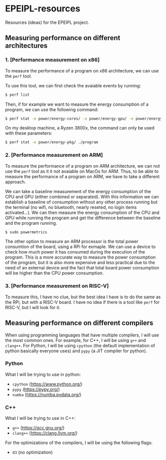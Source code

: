 # EPEIPL-resources

Resources (ideas) for the EPEIPL project.

## Measuring performance on different architectures

### 1. [Performance measurement on x86]
To measure the performance of a program on x86 architecture, we can use the `perf` tool. 

To use this tool, we can first check the avaiable events by running:
```bash
$ perf list
```

Then, if for example we want to measure the energy consumption of a program, we can use the following command:
```bash
$ perf stat -e power/energy-cores/ -e power/energy-gpu/ -e power/energy-pkg/ -e power/energy-ram/ ./program
```

On my desktop machine, a Ryzen 3800x, the command can only be used with these parameters:
```bash
$ perf stat -e power/energy-pkg/ ./program
```

### 2. [Performance measurement on ARM]
To measure the performance of a program on ARM architecture, we can not use the `perf` tool as it it not avaiable on MacOs for ARM. Thus, to be able to measure the performance of a program on ARM, we have to take a different approach.

We can take a baseline measurement of the energy consumption of the CPU and GPU (either combined or separated). With this information we can establish a baseline of consumption without any other process running but the terminal (no wifi, no bluetooth, nearly reseted, no login items activated...).
We can then measure the energy consumption of the CPU and GPU while running the program and get the difference between the baseline and the program running.
```bash
$ sudo powermetrics 
```

The other option to measure an ARM processor is the total power consumtion of the board, using a RPi for exmaple. We can use a device to check how much power it has consumed during the execution of the program. This is a more accurate way to measure the power consumption of the program, but it is also more expensive and less practical due to the need of an external device and the fact that total board power consumption will be higher than the CPU power consumption.


### 3. [Performance measurement on RISC-V]

To measure this, I have no clue, but the best idea I have is to do the same as the RPi, but with a RISC-V board. I have no idea if there is a tool like `perf` for RISC-V, but I will look for it.


## Measuring performance on different compilers

When using programming languages that have multiple compilers, I will use the most common ones. For example, for C++, I will be using `g++` and `clang++`. For Python, I will be using `cpython` (the default implementation of python basically everyone uses) and `pypy` (a JIT compiler for python). 

### Python
What I will be trying to use in python:
- `cpython` (https://www.python.org/)
- `pypy` (https://pypy.org/)
- `numba` (https://numba.pydata.org/)

### C++
What I will be trying to use in C++:
- `g++` (https://gcc.gnu.org/) 
- `clang++` (https://clang.llvm.org/)

For the optimizations of the compilers, I will be using the following flags:
- `O3` (no optimization)